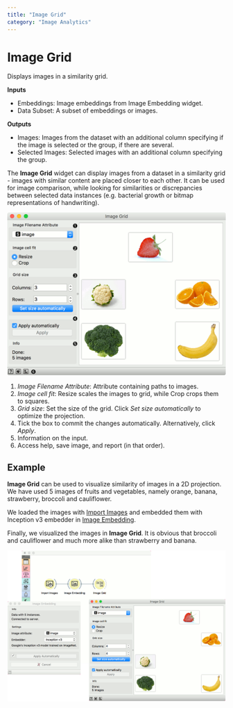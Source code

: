 ```yaml
---
title: "Image Grid"
category: "Image Analytics"
---
```

Image Grid
==========

Displays images in a similarity grid.

**Inputs**

- Embeddings: Image embeddings from Image Embedding widget.
- Data Subset: A subset of embeddings or images.

**Outputs**

- Images: Images from the dataset with an additional column specifying if the image is selected or the group, if there are several.
- Selected Images: Selected images with an additional column specifying the group.

The **Image Grid** widget can display images from a dataset in a similarity grid - images with similar content are placed closer to each other. It can be used for image comparison, while looking for similarities or discrepancies between selected data instances (e.g. bacterial growth or bitmap representations of handwriting).

![](/widget-catalog/image-analytics/images/ImageGrid-stamped.png)

1. *Image Filename Attribute*: Attribute containing paths to images.
2. *Image cell fit*: Resize scales the images to grid, while Crop crops them to squares.
3. *Grid size*: Set the size of the grid. Click *Set size automatically* to optimize the projection.
4. Tick the box to commit the changes automatically. Alternatively, click *Apply*.
5. Information on the input.
6. Access help, save image, and report (in that order).

Example
-------

**Image Grid** can be used to visualize similarity of images in a 2D projection. We have used 5 images of fruits and vegetables, namely orange, banana, strawberry, broccoli and cauliflower.

We loaded the images with [Import Images](importimages.md) and embedded them with Inception v3 embedder in [Image Embedding](/widget-catalog/image-analytics/imageembedding).

Finally, we visualized the images in **Image Grid**. It is obvious that broccoli and cauliflower and much more alike than strawberry and banana.

![](/widget-catalog/image-analytics/images/ImageGrid-Example.png)
